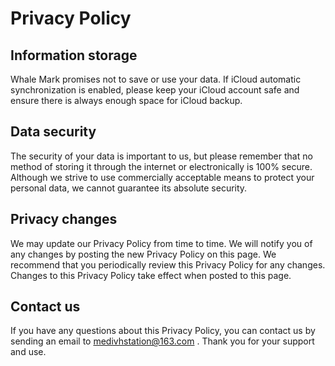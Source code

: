 # Privacy Policy

## Information storage

Whale Mark promises not to save or use your data. If iCloud automatic synchronization is enabled, please keep your iCloud account safe and ensure there is always enough space for iCloud backup.

## Data security

The security of your data is important to us, but please remember that no method of storing it through the internet or electronically is 100% secure. Although we strive to use commercially acceptable means to protect your personal data, we cannot guarantee its absolute security.

## Privacy changes

We may update our Privacy Policy from time to time. We will notify you of any changes by posting the new Privacy Policy on this page. We recommend that you periodically review this Privacy Policy for any changes. Changes to this Privacy Policy take effect when posted to this page.

## Contact us

If you have any questions about this Privacy Policy, you can contact us by sending an email to medivhstation@163.com . Thank you for your support and use.